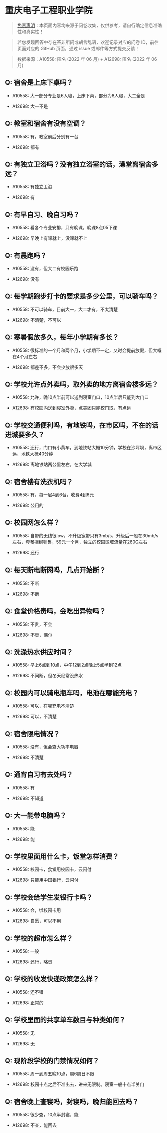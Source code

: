 # 重庆电子工程职业学院

> [免责声明](https://colleges.chat/#_3)：本页面内容均来源于问卷收集，仅供参考，请自行确定信息准确性和真实性！

> 若您发现回答中存在答非所问或胡言乱语，欢迎记录对应的问卷 ID，前往页面对应的 GitHub 页面，通过 issue 或邮件等方式提交反馈！

> 数据来源：A10558: 匿名 (2022 年 06 月) + A12698: 匿名 (2022 年 06 月)

## Q: 宿舍是上床下桌吗？

- A10558: 大一部分专业是6人寝，上床下桌，部分为8人寝，大二全是

- A12698: 大一不是

## Q: 教室和宿舍有没有空调？

- A10558: 有，教室前后分别有一台

- A12698: 都有

## Q: 有独立卫浴吗？没有独立浴室的话，澡堂离宿舍多远？

- A10558: 有独立卫浴

- A12698: 有

## Q: 有早自习、晚自习吗？

- A10558: 看各个专业安排，只有晚课，晚课8点05下课

- A12698: 早晚上有课就上，没课就不上

## Q: 有晨跑吗？

- A10558: 没有，但大二有校园乐跑

- A12698: 没有

## Q: 每学期跑步打卡的要求是多少公里，可以骑车吗？

- A10558: 不可以骑车，目前大一，大二才有，不太清楚

- A12698: 不清楚，不可以

## Q: 寒暑假放多久，每年小学期有多长？

- A10558: 很标准的一个月和两个月，小学期不一定，又时会提前放假，但大概在4个月左右

- A12698: 都差不多，不会少放很多天

## Q: 学校允许点外卖吗，取外卖的地方离宿舍楼多远？

- A10558: 允许，晚10点半前可以送到寝室门口，10点半后只能到大门口

- A12698: 有校园内送到寝室外卖，点美团只能校门取，有点远

## Q: 学校交通便利吗，有地铁吗，在市区吗，不在的话进城要多久？

- A10558: 还行，门口有小黄车，到地铁站大概10分钟，学校在沙坪坝，离市区远，地铁大概40分钟

- A12698: 离地铁站两公里左右，在大学城

## Q: 宿舍楼有洗衣机吗？

- A10558: 有，每一层4到6台，收费4到6元

- A12698: 公用的

## Q: 校园网怎么样？

- A10558: 自带的无线很low，不升级宽带只有3mb/s，升级后一般在30mb/s左右，套餐捆绑销售，59元一个月，独立的校园区域流量在260G左右

- A12698: 还行

## Q: 每天断电断网吗，几点开始断？

- A10558: 不断

- A12698: 不断

## Q: 食堂价格贵吗，会吃出异物吗？

- A10558: 不贵，不会

- A12698: 不贵，偶尔

## Q: 洗澡热水供应时间？

- A10558: 早上6点到10点，中午12到2点晚上5点半到12点

- A12698: 不间断，但冬天经常没热水

## Q: 校园内可以骑电瓶车吗，电池在哪能充电？

- A10558: 可以，在哪充电不清楚

- A12698: 可以，不清楚

## Q: 宿舍限电情况？

- A10558: 没有，但会查大功率电器

- A12698: 不清楚

## Q: 通宵自习有去处吗？

- A10558: 有

- A12698: 不知道

## Q: 大一能带电脑吗？

- A10558: 能

- A12698: 能

## Q: 学校里面用什么卡，饭堂怎样消费？

- A10558: 校园卡，食堂用校园卡，云闪付

- A12698: 只能用中国银行，云闪付

## Q: 学校会给学生发银行卡吗？

- A10558: 会，绑校园卡用

- A12698: 自愿，可以不用

## Q: 学校的超市怎么样？

- A10558: 一般

- A12698: 还行，略贵

## Q: 学校的收发快递政策怎么样？

- A10558: 还不错

- A12698: 正常的

## Q: 学校里面的共享单车数目与种类如何？

- A10558: 无

- A12698: 无

## Q: 现阶段学校的门禁情况如何？

- A10558: 周一到周五晚10点，周6周日不限

- A12698: 校园十点之后不准出去，进来无限制。寝室一般十点半关门

## Q: 宿舍晚上查寝吗，封寝吗，晚归能回去吗？

- A10558: 很少查，10点半封寝，能

- A12698: 不查，能回去

